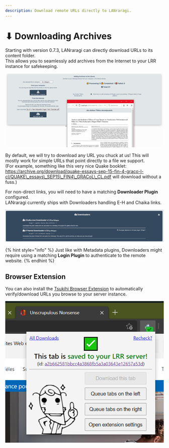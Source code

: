 ```yaml
---
description: Download remote URLs directly to LANraragi.
---
```


# ⬇ Downloading Archives

Starting with version 0.7.3, LANraragi can directly download URLs to its content folder.\
This allows you to seamlessly add archives from the Internet to your LRR instance for safekeeping.

![Upload Center with a PDF downloaded](../.gitbook/assets/download.png)

By default, we will try to download any URL you chuck at us! This will mostly work for simple URLs that point directly to a file we support.\
(For example, something like this very nice Quake booklet: https://archive.org/download/quake-essays-sep-15-fin-4-graco-l-cl/QUAKE\_essays\_SEP15\_FIN4\_GRACoL\_CL.pdf will download without a fuss.)

For non-direct links, you will need to have a matching **Downloader Plugin** configured.\
LANraragi currently ships with Downloaders handling E-H and Chaika links.

![Downloader Plugins](../.gitbook/assets/downloaders.png)

{% hint style="info" %}
Just like with Metadata plugins, Downloaders might require using a matching **Login Plugin** to authenticate to the remote website.
{% endhint %}

## Browser Extension

You can also install the [Tsukihi Browser Extension](https://github.com/Difegue/Tsukihi) to automatically verify/download URLs you browse to your server instance.

![Tsukihi Web Extension](../.gitbook/assets/webext.png)
